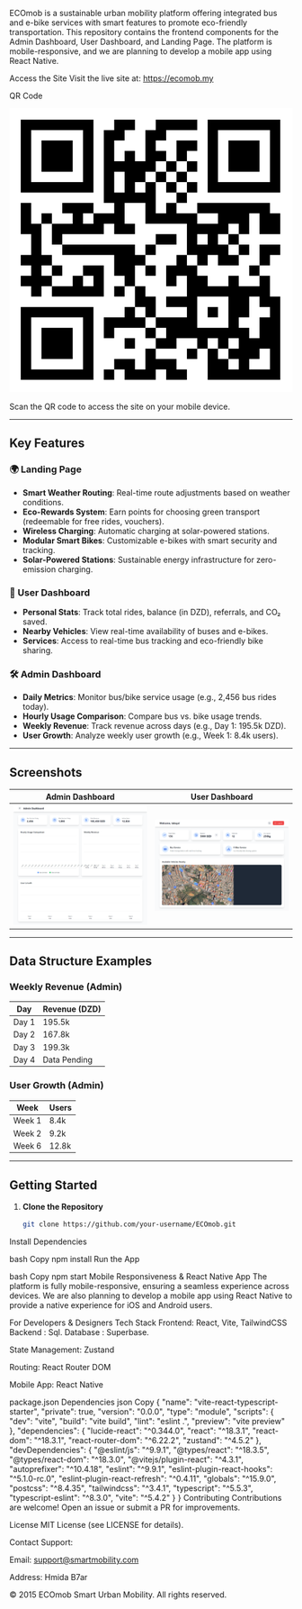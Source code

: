 ECOmob is a sustainable urban mobility platform offering integrated bus and e-bike services with smart features to promote eco-friendly transportation. This repository contains the frontend components for the Admin Dashboard, User Dashboard, and Landing Page. The platform is mobile-responsive, and we are planning to develop a mobile app using React Native.

Access the Site
Visit the live site at: https://ecomob.my

QR Code

![QR](./images/qr.svg)

Scan the QR code to access the site on your mobile device.

---

## Key Features

### 🌍 Landing Page
- **Smart Weather Routing**: Real-time route adjustments based on weather conditions.
- **Eco-Rewards System**: Earn points for choosing green transport (redeemable for free rides, vouchers).
- **Wireless Charging**: Automatic charging at solar-powered stations.
- **Modular Smart Bikes**: Customizable e-bikes with smart security and tracking.
- **Solar-Powered Stations**: Sustainable energy infrastructure for zero-emission charging.

### 👤 User Dashboard
- **Personal Stats**: Track total rides, balance (in DZD), referrals, and CO₂ saved.
- **Nearby Vehicles**: View real-time availability of buses and e-bikes.
- **Services**: Access to real-time bus tracking and eco-friendly bike sharing.

### 🛠️ Admin Dashboard
- **Daily Metrics**: Monitor bus/bike service usage (e.g., 2,456 bus rides today).
- **Hourly Usage Comparison**: Compare bus vs. bike usage trends.
- **Weekly Revenue**: Track revenue across days (e.g., Day 1: 195.5k DZD).
- **User Growth**: Analyze weekly user growth (e.g., Week 1: 8.4k users).

---

## Screenshots

| Admin Dashboard          | User Dashboard           |
|--------------------------|--------------------------|
| ![Admin](./images/admin-dashbourd.png) | ![User](./images/user-dashbourd.png) |

---

## Data Structure Examples

### Weekly Revenue (Admin)
| Day   | Revenue (DZD) |
|-------|---------------|
| Day 1 | 195.5k        |
| Day 2 | 167.8k        |
| Day 3 | 199.3k        |
| Day 4 | Data Pending  | *// Note: Example placeholder*

### User Growth (Admin)
| Week  | Users  |
|-------|--------|
| Week 1| 8.4k   |
| Week 2| 9.2k   |
| Week 6| 12.8k  |

---

## Getting Started

1. **Clone the Repository**
   ```bash
   git clone https://github.com/your-username/ECOmob.git
Install Dependencies

bash
Copy
npm install
Run the App

bash
Copy
npm start
Mobile Responsiveness & React Native App
The platform is fully mobile-responsive, ensuring a seamless experience across devices. We are also planning to develop a mobile app using React Native to provide a native experience for iOS and Android users.


For Developers & Designers
Tech Stack
Frontend: React, Vite, TailwindCSS
Backend : Sql.
Database : Superbase.


State Management: Zustand

Routing: React Router DOM

Mobile App: React Native 

package.json Dependencies
json
Copy
{
  "name": "vite-react-typescript-starter",
  "private": true,
  "version": "0.0.0",
  "type": "module",
  "scripts": {
    "dev": "vite",
    "build": "vite build",
    "lint": "eslint .",
    "preview": "vite preview"
  },
  "dependencies": {
    "lucide-react": "^0.344.0",
    "react": "^18.3.1",
    "react-dom": "^18.3.1",
    "react-router-dom": "^6.22.2",
    "zustand": "^4.5.2"
  },
  "devDependencies": {
    "@eslint/js": "^9.9.1",
    "@types/react": "^18.3.5",
    "@types/react-dom": "^18.3.0",
    "@vitejs/plugin-react": "^4.3.1",
    "autoprefixer": "^10.4.18",
    "eslint": "^9.9.1",
    "eslint-plugin-react-hooks": "^5.1.0-rc.0",
    "eslint-plugin-react-refresh": "^0.4.11",
    "globals": "^15.9.0",
    "postcss": "^8.4.35",
    "tailwindcss": "^3.4.1",
    "typescript": "^5.5.3",
    "typescript-eslint": "^8.3.0",
    "vite": "^5.4.2"
  }
}
Contributing
Contributions are welcome! Open an issue or submit a PR for improvements.

License
MIT License (see LICENSE for details).

Contact
Support: 

Email: support@smartmobility.com

Address: Hmida B7ar 

© 2015 ECOmob Smart Urban Mobility. All rights reserved.
